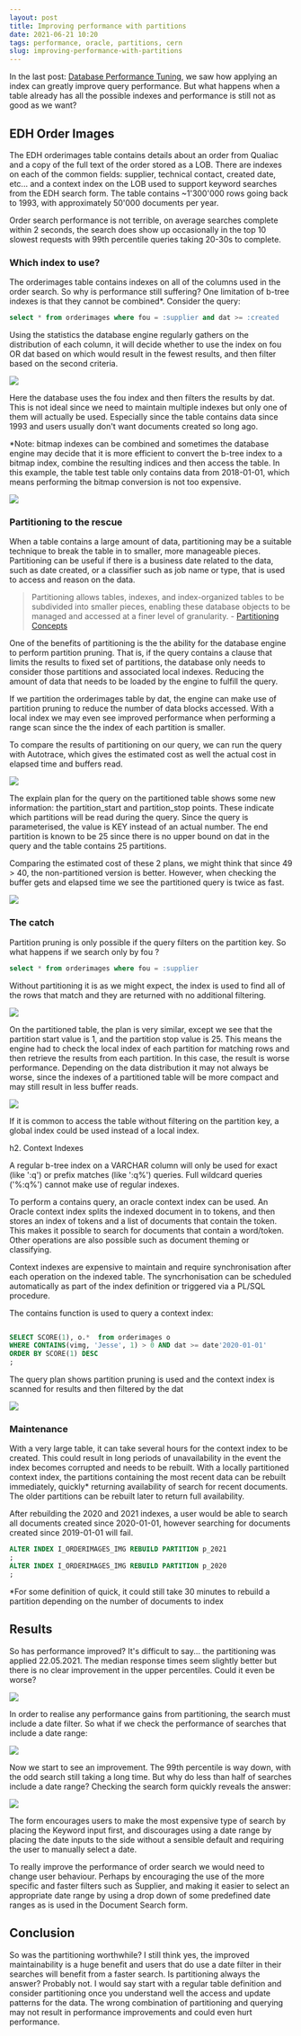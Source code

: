 ```yaml
---
layout: post
title: Improving performance with partitions
date: 2021-06-21 10:20
tags: performance, oracle, partitions, cern
slug: improving-performance-with-partitions
---
```


In the last post: [Database Performance Tuning](/2021/05/database-performance-tuning.html), we saw how applying an index can greatly 
improve query performance. But what happens when a table already has all the possible indexes and 
performance is still not as good as we want?

EDH Order Images
----------------

The EDH orderimages table contains details about an order from Qualiac and a copy of the full text 
of the order stored as a LOB. There are indexes on each of the common fields: supplier, technical 
contact, created date, etc... and a context index on the LOB used to support keyword searches from 
the EDH search form. The table contains ~1'300'000 rows going back to 1993, with approximately 50'000 
documents per year.

Order search performance is not terrible, on average searches complete within 2 seconds, the search 
does show up occasionally in the top 10 slowest requests with 99th percentile queries taking 20-30s 
to complete.

### Which index to use?

The orderimages table contains indexes on all of the columns used in the order search. So why is performance still suffering? One limitation of b-tree indexes is that they cannot be combined*. Consider the query:

```sql
select * from orderimages where fou = :supplier and dat >= :created
```

Using the statistics the database engine regularly gathers on the distribution of each column, it 
will decide whether to use the index on fou OR dat based on which would result in the fewest results, 
and then filter based on the second criteria.

![](/images/without_partitions_explain.png)

Here the database uses the fou index and then filters the results by dat. This is not ideal since we 
need to maintain multiple indexes but only one of them will actually be used. Especially since the 
table contains data since 1993 and users usually don't want documents created so long ago.

*Note: bitmap indexes can be combined and sometimes the database engine may decide that it is more 
efficient to convert the b-tree index to a bitmap index, combine the resulting indices and then 
access the table. In this example, the table test table only contains data from 2018-01-01, which 
means performing the bitmap conversion is not too expensive.

![](/images/withouth_partitions_bitmapconversion_explain.png)

### Partitioning to the rescue

When a table contains a large amount of data, partitioning may be a suitable technique to break the 
table in to smaller, more manageable pieces. Partitioning can be useful if there is a business date 
related to the data, such as date created, or a classifier such as job name or type, that is used to 
access and reason on the data.

> Partitioning allows tables, indexes, and index-organized tables to be subdivided into smaller 
> pieces, enabling these database objects to be managed and accessed at a finer level of 
> granularity. - [Partitioning Concepts](https://docs.oracle.com/en/database/oracle/oracle-database/19/vldbg/partition-concepts.html)

One of the benefits of partitioning is the the ability for the database engine to perform partition 
pruning. That is, if the query contains a clause that limits the results to fixed set of partitions, 
the database only needs to consider those partitions and associated local indexes. Reducing the amount 
of data that needs to be loaded by the engine to fulfill the query.

If we partition the orderimages table by dat, the engine can make use of partition pruning to 
reduce the number of data blocks accessed. With a local index we may even see improved performance 
when performing a range scan since the the index of each partition is smaller.

To compare the results of partitioning on our query, we can run the query with Autotrace, which 
gives the estimated cost as well the actual cost in elapsed time and buffers read.

![](/images/without_partitions_autotrace.png)

The explain plan for the query on the partitioned table shows some new information: the partition_start
and partition_stop points. These indicate which partitions will be read during the query. Since the 
query is parameterised, the value is KEY instead of an actual number. The end partition is known to 
be 25 since there is no upper bound on dat in the query and the table contains 25 partitions.

Comparing the estimated cost of these 2 plans, we might think that since 49 > 40, the non-partitioned 
version is better. However, when checking the buffer gets and elapsed time we see the partitioned 
query is twice as fast.

![](/images/with_partitions_autotrace.png)

### The catch

Partition pruning is only possible if the query filters on the partition key. So what happens if we 
search only by fou ?


```sql
select * from orderimages where fou = :supplier
```

Without partitioning it is as we might expect, the index is used to find all of the rows that match 
and they are returned with no additional filtering.

![](/images/without_partition_nokey_autotrace.png)

On the partitioned table, the plan is very similar, except we see that the partition start value is 1, 
and the partition stop value is 25. This means the engine had to check the local index of each 
partition for matching rows and then retrieve the results from each partition. In this case, the 
result is worse performance. Depending on the data distribution it may not always be worse, since 
the indexes of a partitioned table will be more compact and may still result in less buffer reads.

![](/images/with_partitions_nokey_autotrace.png)

If it is common to access the table without filtering on the partition key, a global index could be 
used instead of a local index.

h2. Context Indexes

A regular b-tree index on a VARCHAR column will only be used for exact (like ':q') or prefix matches 
(like ':q%') queries. Full wildcard queries ('%:q%') cannot make use of regular indexes.

To perform a contains query, an oracle context index can be used. An Oracle context index splits the 
indexed document in to tokens, and then stores an index of tokens and a list of documents that contain 
the token. This makes it possible to search for documents that contain a word/token. Other operations 
are also possible such as document theming or classifying.

Context indexes are expensive to maintain and require synchronisation after each operation on the 
indexed table. The syncrhonisation can be scheduled automatically as part of the index definition or 
triggered via a PL/SQL procedure.

The contains function is used to query a context index:

```sql

SELECT SCORE(1), o.*  from orderimages o
WHERE CONTAINS(vimg, 'Jesse', 1) > 0 AND dat >= date'2020-01-01'
ORDER BY SCORE(1) DESC
;
```

The query plan shows partition pruning is used and the context index is scanned for results and then 
filtered by the dat

![](/images/with_partition_contains.png)

### Maintenance

With a very large table, it can take several hours for the context index to be created. This could 
result in long periods of unavailability in the event the index becomes corrupted and needs to be 
rebuilt. With a locally partitioned context index, the partitions containing the most recent data 
can be rebuilt immediately, quickly* returning availability of search for recent documents. The older 
partitions can be rebuilt later to return full availability.

After rebuilding the 2020 and 2021 indexes, a user would be able to search all documents created 
since 2020-01-01, however searching for documents created since 2019-01-01 will fail.

```sql
ALTER INDEX I_ORDERIMAGES_IMG REBUILD PARTITION p_2021
;
ALTER INDEX I_ORDERIMAGES_IMG REBUILD PARTITION p_2020
;
```

*For some definition of quick, it could still take 30 minutes to rebuild a partition depending on 
the number of documents to index

Results
-------

So has performance improved? It's difficult to say... the partitioning was applied 22.05.2021. The 
median response times seem slightly better but there is no clear improvement in the upper percentiles. 
Could it even be worse?

![](/images/performance.png)

In order to realise any performance gains from partitioning, the search must include a date filter. 
So what if we check the performance of searches that include a date range:

![](/images/performance_date.png)

Now we start to see an improvement. The 99th percentile is way down, with the odd search still taking
a long time. But why do less than half of searches include a date range? Checking the search form 
quickly reveals the answer:

![](/images/ordersearch_form.png)

The form encourages users to make the most expensive type of search by placing the Keyword input 
first, and discourages using a date range by placing the date inputs to the side without a sensible 
default and requiring the user to manually select a date.

To really improve the performance of order search we would need to change user behaviour. Perhaps by 
encouraging the use of the more specific and faster filters such as Supplier, and making it easier 
to select an appropriate date range by using a drop down of some predefined date ranges as is used 
in the Document Search form.

Conclusion
----------

So was the partitioning worthwhile? I still think yes, the improved maintainability is a huge benefit
and users that do use a date filter in their searches will benefit from a faster search. Is 
partitioning always the answer? Probably not. I would say start with a regular table definition and 
consider partitioning once you understand well the access and update patterns for the data. The wrong 
combination of partitioning and querying may not result in performance improvements and could even 
hurt performance.